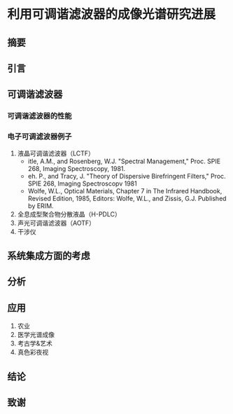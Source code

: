 # 利用可调谐滤波器的成像光谱研究进展

## 摘要

## 引言

## 可调谐滤波器

### 可调谐滤波器的性能

### 电子可调滤波器例子

1. 液晶可调谐滤波器（LCTF）
   - itle, A.M., and Rosenberg, W.J. "Spectral Management," Proc. SPIE 268, Imaging Spectroscopy, 1981.
   - eh. P., and Tracy, J. "Theory of Dispersive Birefringent Filters," Proc. SPIE 268, Imaging Spectroscopv 1981
   - Wolfe, W.L., Optical Materials, Chapter 7 in The Infrared Handbook, Revised Edition, 1985, Editors: Wolfe, W.L., and Zissis, G.J. Published by ERIM.
2. 全息成型聚合物分散液晶（H-PDLC）
3. 声光可调谐滤波器（AOTF）
4. 干涉仪

## 系统集成方面的考虑

## 分析

## 应用

1. 农业
2. 医学光谱成像
3. 考古学&艺术
4. 真色彩夜视

## 结论

## 致谢
